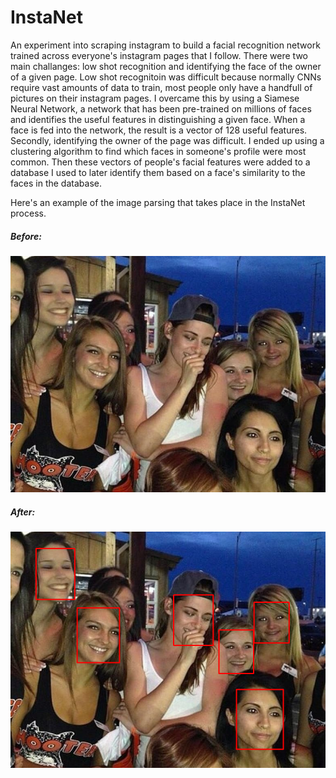 # InstaNet
An experiment into scraping instagram to build a facial recognition network trained across everyone's instagram pages that I follow. There were two main challanges: low shot recognition and identifying the face of the owner of a given page. Low shot recognitoin was difficult because normally CNNs require vast amounts of data to train, most people only have a handfull of pictures on their instagram pages. I overcame this by using a Siamese Neural Network, a network that has been pre-trained on millions of faces and identifies the useful features in distinguishing a given face. When a face is fed into the network, the result is a vector of 128 useful features. Secondly, identifying the owner of the page was difficult. I ended up using a clustering algorithm to find which faces in someone's profile were most common. Then these vectors of people's facial features were added to a database I used to later identify them based on a face's similarity to the faces in the database. 

Here's an example of the image parsing that takes place in the InstaNet process. 

##### Before: 
![Prior](https://raw.githubusercontent.com/jrockw/FaceNet/master/test.jpg)

##### After:
![Post](https://raw.githubusercontent.com/jrockw/FaceNet/master/RESULT.png)
